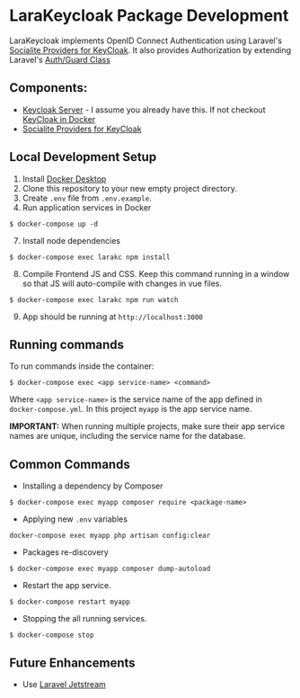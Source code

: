 # LaraKeycloak Package Development

LaraKeycloak implements OpenID Connect Authentication using Laravel's [Socialite Providers for KeyCloak](https://socialiteproviders.com/Keycloak/). It also provides Authorization by extending Laravel's [Auth/Guard Class](https://laravel.com/api/7.x/Illuminate/Contracts/Auth/Guard.html)

## Components:
- [Keycloak Server](https://www.keycloak.org) - I assume you already have this. If not checkout [KeyCloak in Docker](https://www.keycloak.org/getting-started/getting-started-docker)
- [Socialite Providers for KeyCloak](https://socialiteproviders.com/Keycloak/)

## Local Development Setup
1. Install [Docker Desktop](https://docs.docker.com/desktop/)
2. Clone this repository to your new empty project directory.
3. Create `.env` file from `.env.example`.
4. Run application services in Docker
```
$ docker-compose up -d
```
<!-- 5. Enable User Authentication pages with VueJS
```
docker-compose exec myapp php artisan ui vue --auth
``` -->
7. Install node dependencies
```
$ docker-compose exec larakc npm install
```
8. Compile Frontend JS and CSS. Keep this command running in a window so that JS will auto-compile with changes in vue files.
```
$ docker-compose exec larakc npm run watch
```
9. App should be running at `http://localhost:3000`

## Running commands 
To run commands inside the container:
```
$ docker-compose exec <app service-name> <command>
```
Where `<app service-name>` is the service name of the app defined in `docker-compose.yml`. In this project `myapp` is the app service name.

**IMPORTANT:** When running multiple projects, make sure their app service names are unique, including the service name for the database.

## Common Commands
- Installing a dependency by Composer
```
$ docker-compose exec myapp composer require <package-name>
```
- Applying new `.env` variables
```
docker-compose exec myapp php artisan config:clear
```
- Packages re-discovery
```
$ docker-compose exec myapp composer dump-autoload
```
- Restart the app service.
```
$ docker-compose restart myapp
```
- Stopping the all running services.
```
$ docker-compose stop
```

## Future Enhancements
- Use [Laravel Jetstream](https://github.com/laravel/jetstream)
